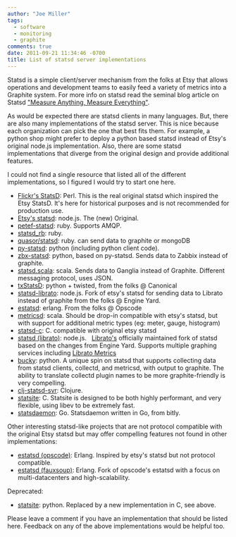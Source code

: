 ```yaml
---
author: "Joe Miller"
tags:
  - software
  - monitoring
  - graphite
comments: true
date: 2011-09-21 11:34:46 -0700
title: List of statsd server implementations
---
```


Statsd is a simple client/server mechanism from the folks at Etsy that allows operations and development teams to easily feed a variety of metrics into a Graphite system. For more info on statsd read the seminal blog article on Statsd ["Measure Anything, Measure Everything"](http://codeascraft.etsy.com/2011/02/15/measure-anything-measure-everything/ "Etsy: Measure Anything, Measure Everything").

<!--more-->

As would be expected there are statsd clients in many languages. But, there are also many implementations of the statsd server. This is nice because each organization can pick the one that best fits them. For example, a python shop might prefer to deploy a python based statsd instead of Etsy's original node.js implementation. Also, there are some statsd implementations that diverge from the original design and provide additional features.

I could not find a single resource that listed all of the different implementations, so I figured I would try to start one here.

- [Flickr's StatsD](https://github.com/iamcal/Flickr-StatsD "https://github.com/iamcal/Flickr-StatsD"): Perl. This is the real original statsd which inspired the Etsy StatsD. It's here for historical purposes and is not recommended for production use.
- [Etsy's statsd](https://github.com/etsy/statsd "https://github.com/etsy/statsd"): node.js. The (new) Original.
- [petef-statsd](https://github.com/fetep/ruby-statsd "https://github.com/fetep/ruby-statsd"): ruby. Supports AMQP.
- [statsd\_rb](https://github.com/seatgeek/statsd_rb "https://github.com/seatgeek/statsd\_rb"): ruby.
- [quasor/statsd](https://github.com/quasor/statsd "https://github.com/quasor/statsd"): ruby. can send data to graphite or mongoDB
- [py-statsd](https://github.com/sivy/py-statsd "py-statsd"): python (including python client code).
- [zbx-statsd](https://github.com/pistolero/zbx-statsd "https://github.com/pistolero/zbx-statsd"): python, based on py-statsd. Sends data to Zabbix instead of graphite.
- [statsd.scala](https://github.com/jamesgolick/statsd.scala "https://github.com/jamesgolick/statsd.scala"): scala. Sends data to Ganglia instead of Graphite. Different messaging protocol, uses JSON.
- [txStatsD](https://launchpad.net/txstatsd "https://launchpad.net/txstatsd"): python + twisted, from the folks @ Canonical
- [statsd-librato](https://github.com/engineyard/statsd-librato "https://github.com/engineyard/statsd-librato"): node.js. Fork of etsy's statsd for sending data to Librato instead of graphite from the folks @ Engine Yard.
- [estatsd](https://github.com/opscode/estatsd "https://github.com/opscode/estatsd"): erlang. From the folks @ Opscode
- [metricsd](https://github.com/mojodna/metricsd "https://github.com/mojodna/metricsd"): scala. Should be drop-in compatible with etsy's statsd, but with support for additional metric types (eg: meter, gauge, histogram)
- [statsd-c](https://github.com/jbuchbinder/statsd-c "statsd-c"): C. compatible with original etsy statsd
- [statsd (librato)](https://github.com/librato/statsd "statsd (librato)"): node.js.   [Librato's](http://librato.com/ "Librato") officially maintained fork of statsd based on the changes from Engine Yard. Supports multiple graphing services including [Librato Metrics](http://metrics.librato.com "Librato Metrics")
- [bucky](https://github.com/cloudant/bucky "bucky"): python. A unique spin on statsd that supports collecting data from statsd clients, collectd, and metricsd, with output to graphite. The ability to translate collectd plugin names to be more graphite-friendly is very compelling.
- [clj-statsd-svr](https://github.com/netmelody/clj-statsd-svr "clj-statsd-svr"): Clojure.
- [statsite](https://github.com/armon/statsite "statsite"): C. Statsite is designed to be both highly performant, and very flexible, using libev to be extremely fast.
- [statsdaemon](https://github.com/bitly/statsdaemon "statsdaemon"): Go. Statsdaemon written in Go, from bitly.

Other interesting statsd-like projects that are not protocol compatible with the original Etsy statsd but may offer compelling features not found in other implementations:

- [estatsd (opscode)](https://github.com/opscode/estatsd): Erlang. Inspired by etsy's statsd but not protocol compatible.
- [estatsd (fauxsoup)](https://github.com/fauxsoup/estatsd): Erlang. Fork of opscode's estatsd with a focus on multi-datacenters and high-scalability.

Deprecated:

- [statsite](https://github.com/kiip/statsite/ "https://github.com/kiip/statsite/"): python. Replaced by a new implementation in C, see above.

Please leave a comment if you have an implementation that should be listed here. Feedback on any of the above implementations would be helpful too.
